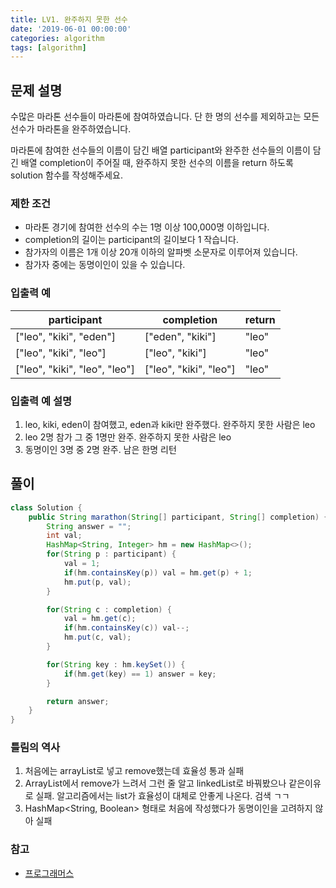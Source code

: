 ```yaml
---
title: LV1. 완주하지 못한 선수
date: '2019-06-01 00:00:00'
categories: algorithm
tags: [algorithm]
---
```


## 문제 설명

수많은 마라톤 선수들이 마라톤에 참여하였습니다. 단 한 명의 선수를 제외하고는 모든 선수가 마라톤을 완주하였습니다.

마라톤에 참여한 선수들의 이름이 담긴 배열 participant와 완주한 선수들의 이름이 담긴 배열 completion이 주어질 때, 완주하지 못한 선수의 이름을 return 하도록 solution 함수를 작성해주세요.

### 제한 조건

* 마라톤 경기에 참여한 선수의 수는 1명 이상 100,000명 이하입니다.
* completion의 길이는 participant의 길이보다 1 작습니다.
* 참가자의 이름은 1개 이상 20개 이하의 알파벳 소문자로 이루어져 있습니다.
* 참가자 중에는 동명이인이 있을 수 있습니다.

### 입출력 예

participant | completion | return
--- | --- | ---
["leo", "kiki", "eden"] | ["eden", "kiki"] | "leo"
["leo", "kiki", "leo"] | ["leo", "kiki"] | "leo"
["leo", "kiki", "leo", "leo"] | ["leo", "kiki", "leo"] | "leo"

### 입출력 예 설명

1. leo, kiki, eden이 참여했고, eden과 kiki만 완주했다. 완주하지 못한 사람은 leo
2. leo 2명 참가 그 중 1명만 완주. 완주하지 못한 사람은 leo
3. 동명이인 3명 중 2명 완주. 남은 한명 리턴

## 풀이

```java
class Solution {
	public String marathon(String[] participant, String[] completion) {
		String answer = "";
		int val;
		HashMap<String, Integer> hm = new HashMap<>();
		for(String p : participant) {
			val = 1;
			if(hm.containsKey(p)) val = hm.get(p) + 1;
			hm.put(p, val);
		}

		for(String c : completion) {
			val = hm.get(c);
			if(hm.containsKey(c)) val--;
			hm.put(c, val);
		}

		for(String key : hm.keySet()) {
			if(hm.get(key) == 1) answer = key;
		}

		return answer;
    }
}
```

### 틀림의 역사

1. 처음에는 arrayList로 넣고 remove했는데 효율성 통과 실패
2. ArrayList에서 remove가 느려서 그런 줄 알고 linkedList로 바꿔봤으나 같은이유로 실패. 알고리즘에서는 list가 효율성이 대체로 안좋게 나온다. 검색 ㄱㄱ
3. HashMap<String, Boolean> 형태로 처음에 작성했다가 동명이인을 고려하지 않아 실패

### 참고

* <a href="https://programmers.co.kr/learn/courses/30/lessons/42576" target="_blank">프로그래머스</a>
